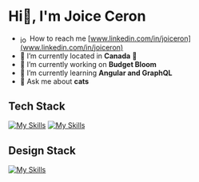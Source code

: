 <h1 align="start">Hi👋, I'm Joice Ceron</h1>

- <a href="https://linkedin.com/in/joiceron" target="blank"><img align="center" src="https://raw.githubusercontent.com/rahuldkjain/github-profile-readme-generator/master/src/images/icons/Social/linked-in-alt.svg" alt="joiceron" height="15" width="15" /></a>  How to reach me [www.linkedin.com/in/joiceron](www.linkedin.com/in/joiceron) 
- 📍 I’m currently located in **Canada** 🍁
- 🔭 I’m currently working on **Budget Bloom**
- 🌱 I’m currently learning **Angular and GraphQL**
- 💬 Ask me about **cats**

<h2>Tech Stack</h2>

[![My Skills](https://skillicons.dev/icons?i=js,html,css,cpp,c,java,mysql,nodejs,py,react)](https://skillicons.dev)
[![My Skills](https://skillicons.dev/icons?i=unity,npm,postman,sass,regex,visualstudio,vscode,express,heroku,netlife)](https://skillicons.dev)

<h2>Design Stack</h2>

[![My Skills](https://skillicons.dev/icons?i=ai,ps,pr,blender,figma )](https://skillicons.dev)
